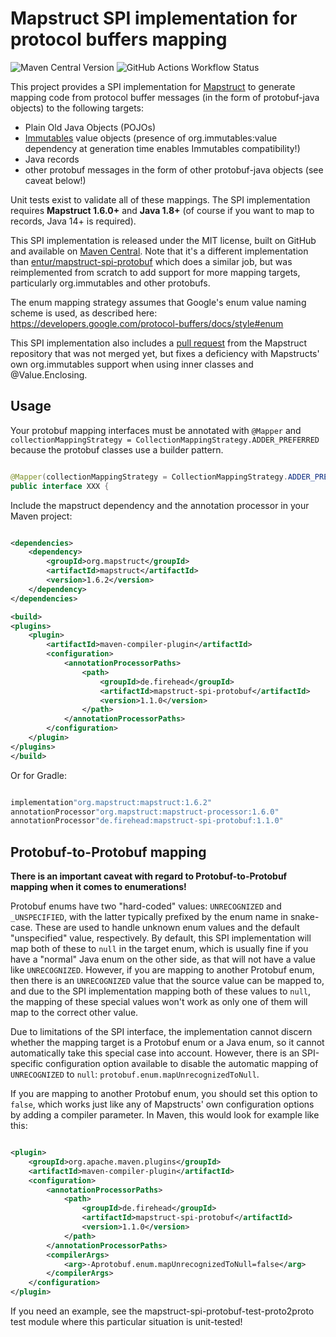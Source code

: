 # Mapstruct SPI implementation for protocol buffers mapping

![Maven Central Version](https://img.shields.io/maven-central/v/de.firehead/mapstruct-spi-protobuf?link=https%3A%2F%2Fsearch.maven.org%2Fartifact%2Fde.firehead%2Fmapstruct-spi-protobuf)
![GitHub Actions Workflow Status](https://img.shields.io/github/actions/workflow/status/S1artie/mapstruct-spi-protobuf/maven.yml?link=https%3A%2F%2Fgithub.com%2FS1artie%2Fmapstruct-spi-protobuf%2Factions)

This project provides a SPI implementation for [Mapstruct](http://mapstruct.org/) to generate mapping code from protocol
buffer messages (in the form of protobuf-java objects) to the following targets:

- Plain Old Java Objects (POJOs)
- [Immutables](https://immutables.github.io/) value objects (presence of org.immutables:value dependency at generation
  time enables Immutables compatibility!)
- Java records
- other protobuf messages in the form of other protobuf-java objects (see caveat below!)

Unit tests exist to validate all of these mappings. The SPI implementation requires **Mapstruct 1.6.0+** 
and **Java 1.8+** (of course if you want to map to records, Java 14+ is required).

This SPI implementation is released under the MIT license, built on GitHub and available on [Maven Central](https://search.maven.org/artifact/de.firehead/mapstruct-spi-protobuf).
Note that it's a different implementation than [entur/mapstruct-spi-protobuf](https://github.com/entur/mapstruct-spi-protobuf) which does a similar job, but was reimplemented from scratch to add support for more mapping targets, particularly org.immutables and other protobufs.

The enum mapping strategy assumes that Google's enum value naming scheme is used, as described
here: https://developers.google.com/protocol-buffers/docs/style#enum

This SPI implementation also includes a [pull request](https://github.com/mapstruct/mapstruct/pull/2219) from the
Mapstruct repository that was not merged yet, but fixes a
deficiency with Mapstructs' own org.immutables support when using inner classes and @Value.Enclosing.

## Usage

Your protobuf mapping interfaces must be annotated with `@Mapper`
and `collectionMappingStrategy = CollectionMappingStrategy.ADDER_PREFERRED`
because the protobuf classes use a builder pattern.

```java

@Mapper(collectionMappingStrategy = CollectionMappingStrategy.ADDER_PREFERRED)
public interface XXX {

```

Include the mapstruct dependency and the annotation processor in your Maven project:

```xml

<dependencies>
    <dependency>
        <groupId>org.mapstruct</groupId>
        <artifactId>mapstruct</artifactId>
        <version>1.6.2</version>
    </dependency>
</dependencies>

<build>
<plugins>
    <plugin>
        <artifactId>maven-compiler-plugin</artifactId>
        <configuration>
            <annotationProcessorPaths>
                <path>
                    <groupId>de.firehead</groupId>
                    <artifactId>mapstruct-spi-protobuf</artifactId>
                    <version>1.1.0</version>
                </path>
            </annotationProcessorPaths>
        </configuration>
    </plugin>
</plugins>
</build>

```

Or for Gradle:

```java

implementation"org.mapstruct:mapstruct:1.6.2"
annotationProcessor"org.mapstruct:mapstruct-processor:1.6.0"
annotationProcessor"de.firehead:mapstruct-spi-protobuf:1.1.0"

```

## Protobuf-to-Protobuf mapping

**There is an important caveat with regard to Protobuf-to-Protobuf mapping when it comes to enumerations!**

Protobuf enums have two "hard-coded" values: `UNRECOGNIZED` and `_UNSPECIFIED`, with the latter typically prefixed by
the enum name in snake-case. These are used to handle unknown enum values and the default "unspecified" value,
respectively. By default, this SPI implementation will map both of these to `null` in the target enum, which is usually
fine if you have a "normal" Java enum on the other side, as that will not have a value like `UNRECOGNIZED`. However, if
you are mapping to another Protobuf enum, then there is an `UNRECOGNIZED` value that the source value can be mapped to,
and due to the SPI implementation mapping both of these values to `null`, the mapping of these special values won't work
as only one of them will map to the correct other value.

Due to limitations of the SPI interface, the implementation cannot discern whether the mapping target is a Protobuf enum
or a Java enum, so it cannot automatically take this special case into account. However, there is an SPI-specific
configuration option available to disable the automatic mapping of `UNRECOGNIZED` to `null`:
`protobuf.enum.mapUnrecognizedToNull`.

If you are mapping to another Protobuf enum, you should set this option to `false`, which works just like any of
Mapstructs' own configuration options by adding a compiler parameter. In Maven, this would look for example like this:

```xml

<plugin>
    <groupId>org.apache.maven.plugins</groupId>
    <artifactId>maven-compiler-plugin</artifactId>
    <configuration>
        <annotationProcessorPaths>
            <path>
                <groupId>de.firehead</groupId>
                <artifactId>mapstruct-spi-protobuf</artifactId>
                <version>1.1.0</version>
            </path>
        </annotationProcessorPaths>
        <compilerArgs>
            <arg>-Aprotobuf.enum.mapUnrecognizedToNull=false</arg>
        </compilerArgs>
    </configuration>
</plugin>
```

If you need an example, see the mapstruct-spi-protobuf-test-proto2proto test module where this particular situation is
unit-tested!